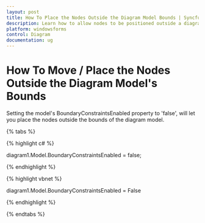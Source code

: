 ```yaml
---
layout: post
title: How To Place the Nodes Outside the Diagram Model Bounds | Syncfusion®
description: Learn how to allow nodes to be positioned outside a diagram's default boundaries by disabling the BoundaryConstraintsEnabled property.
platform: windowsforms
control: Diagram
documentation: ug
---
```


# How To Move / Place the Nodes Outside the Diagram Model's Bounds

Setting the model's BoundaryConstraintsEnabled property to 'false', will let you place the nodes outside the bounds of the diagram model.

{% tabs %}

{% highlight c# %}

diagram1.Model.BoundaryConstraintsEnabled = false;

{% endhighlight %}

{% highlight vbnet %}

diagram1.Model.BoundaryConstraintsEnabled = False

{% endhighlight %}

{% endtabs %}
